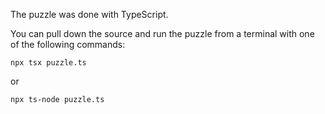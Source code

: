 The puzzle was done with TypeScript.

You can pull down the source and run the puzzle from a terminal with one of the following commands:

`npx tsx puzzle.ts`

or

`npx ts-node puzzle.ts`
